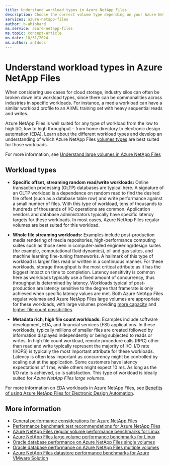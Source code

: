 ```yaml
---
title: Understand workload types in Azure NetApp Files 
description: Choose the correct volume type depending on your Azure NetApp Files workload.
services: azure-netapp-files
author: b-ahibbard
ms.service: azure-netapp-files
ms.topic: concept-article
ms.date: 10/31/2024
ms.author: anfdocs
---
```


# Understand workload types in Azure NetApp Files

When considering use cases for cloud storage, industry silos can often be broken down into workload types, since there can be commonalities across industries in specific workloads. For instance, a media workload can have a similar workload profile to an AI/ML training set with heavy sequential reads and writes. 

Azure NetApp Files is well suited for any type of workload from the low to high I/O, low to high throughput – from home directory to electronic design automation (EDA). Learn about the different workload types and develop an understanding of which Azure NetApp Files [volumes types](azure-netapp-files-understand-storage-hierarchy.md) are best suited for those workloads. 

For more information, see [Understand large volumes in Azure NetApp Files](large-volumes.md)

## Workload types 

* **Specific offset, streaming random read/write workloads:** Online transaction processing (OLTP) databases are typical here. A signature of an OLTP workload is a dependence on random read to find the desired file offset (such as a database table row) and write performance against a small number of files. With this type of workload, tens of thousands to hundreds of thousands of I/O operations are common. Application vendors and database administrators typically have specific latency targets for these workloads. In most cases, Azure NetApp Files regular volumes are best suited for this workload. 

* **Whole file streaming workloads:** Examples include post-production media rendering of media repositories, high-performance computing suites such as those seen in computer-aided engineering/design suites (for example, computational fluid dynamics), oil and gas suites, and machine learning fine-tuning frameworks. A hallmark of this type of workload is larger files read or written in a continuous manner. For these workloads, storage throughput is the most critical attribute as it has the biggest impact on time to completion. Latency sensitivity is common here as workloads typically use a fixed amount of concurrency, thus throughput is determined by latency. Workloads typical of post-production are latency sensitive to the degree that framerate is only achieved when specific latency values are met. Both Azure NetApp Files regular volumes and Azure NetApp Files large volumes are appropriate for these workloads, with large volumes providing [more capacity](azure-netapp-files-resource-limits.md) and [higher file count possibilities](maxfiles-concept.md). 


* **Metadata rich, high file count workloads:** Examples include software development, EDA, and financial services (FSI) applications. In these workloads, typically millions of smaller files are created followed by information displayed independently or being subjected to reads or writes. In high file count workload, remote procedure calls (RPC) other than read and write typically represent the majority of I/O. I/O rate (I/OPS) is typically the most important attribute for these workloads. Latency is often less important as concurrency might be controlled by scaling out at the application. Some customers have latency expectations of 1 ms, while others might expect 10 ms. As long as the I/O rate is achieved, so is satisfaction. This type of workload is ideally suited for _Azure NetApp Files large volumes_.  

For more information on EDA workloads in Azure NetApp Files, see [Benefits of using Azure NetApp Files for Electronic Design Automation](solutions-benefits-azure-netapp-files-electronic-design-automation.md).

## More information 

* [General performance considerations for Azure NetApp Files](azure-netapp-files-performance-considerations.md)
* [Performance benchmark test recommendations for Azure NetApp Files](azure-netapp-files-performance-metrics-volumes.md)
* [Azure NetApp Files regular volume performance benchmarks for Linux](performance-benchmarks-linux.md)
* [Azure NetApp Files large volume performance benchmarks for Linux](performance-large-volumes-linux.md)
* [Oracle database performance on Azure NetApp Files single volumes](performance-oracle-single-volumes.md)
* [Oracle database performance on Azure NetApp Files multiple volumes](performance-oracle-multiple-volumes.md)
* [Azure NetApp Files datastore performance benchmarks for Azure VMware Solution](performance-azure-vmware-solution-datastore.md)
